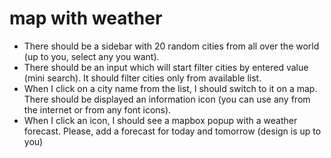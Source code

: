 # map with weather
- There should be a sidebar with 20 random cities from all over the world (up to you, select any you want).
- There should be an input which will start filter cities by entered value (mini search). It should filter cities only from available list.
- When I click on a city name from the list, I should switch to it on a map. There should be displayed an information icon (you can use any from the internet or from any font icons).
- When I click an icon, I should see a mapbox popup with a weather forecast. Please, add a forecast for today and tomorrow (design is up to you)